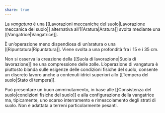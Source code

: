 ```yaml
---
share: true
---
```

La *vangatura* è una [[Lavorazioni meccaniche del suolo|Lavorazione meccanica del suolo]] alternativa all’[[Aratura|Aratura]] svolta mediante una [[Vangatrice|Vangatrice]].

È un’operazione meno dispendiosa di un’aratura o una [[Ripuntatura|Ripuntatura]].
Viene svolta a una profondità fra i 15 e i 35 cm.

Non si osserva la creazione della [[Suola di lavorazione|Suola di lavorazione]] ne una compressione delle zolle.
L’operazione di vangatura è piuttosto blanda sulle esigenze delle condizioni fisiche del suolo, consente un discreto lavoro anche a contenuti idrici superiori allo [[Tempera del suolo|Stato di tempera]].

Può presentare un buon amminutamento, in base alle [[Consistenza del suolo|condizioni fisiche del suolo]] e alla configurazione della vangatrice ma, tipicamente, uno scarso interramento e rimescolamento degli strati di suolo.
Non è adattata a terreni particolarmente pesanti.